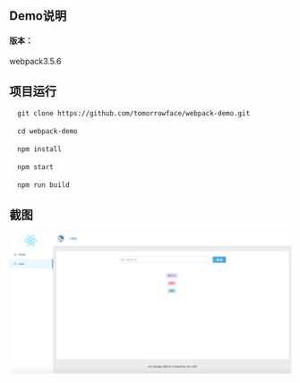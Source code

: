 ## Demo说明

#### 版本：
webpack3.5.6

## 项目运行
```
  git clone https://github.com/tomorrowface/webpack-demo.git 

  cd webpack-demo

  npm install

  npm start

  npm run build
```
## 截图
![](https://github.com/tomorrowface/webpack-demo/blob/master/screenshots/screenshot.png?raw=true)
